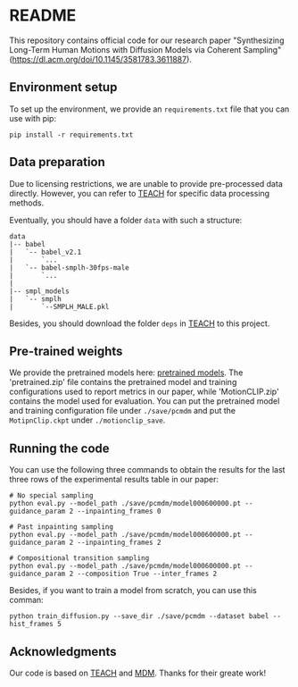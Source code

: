 # README

This repository contains official code for our research paper "Synthesizing Long-Term Human Motions with Diffusion Models via Coherent Sampling" (https://dl.acm.org/doi/10.1145/3581783.3611887).

## Environment setup
To set up the environment, we provide an `requirements.txt` file that you can use with pip:
```
pip install -r requirements.txt
```
## Data preparation
Due to licensing restrictions, we are unable to provide pre-processed data directly. However, you can refer to [TEACH](https://github.com/athn-nik/teach#data) for specific data processing methods.

Eventually, you should have a folder `data` with such a structure:
```
data
|-- babel
|   `-- babel_v2.1
|       `...
|   `-- babel-smplh-30fps-male 
|       `...
|
|-- smpl_models
|   `-- smplh
|       `--SMPLH_MALE.pkl
```

Besides, you should download the folder `deps` in [TEACH](https://github.com/athn-nik/teach/tree/main/deps) to this project.

## Pre-trained weights
We provide the pretrained models here: [pretrained models](https://drive.google.com/drive/folders/1Lrj5FEt7bFFiv_VnfoDFoQgZzfF4X6RJ?usp=sharing). The 'pretrained.zip' file contains the pretrained model and training configurations used to report metrics in our paper, while 'MotionCLIP.zip' contains the model used for evaluation. You can put the pretrained model and training configuration file under `./save/pcmdm` and put the `MotipnClip.ckpt` under `./motionclip_save`.

## Running the code
You can use the following three commands to obtain the results for the last three rows of the experimental results table in our paper:
```
# No special sampling
python eval.py --model_path ./save/pcmdm/model000600000.pt --guidance_param 2 --inpainting_frames 0

# Past inpainting sampling
python eval.py --model_path ./save/pcmdm/model000600000.pt --guidance_param 2 --inpainting_frames 2

# Compositional transition sampling
python eval.py --model_path ./save/pcmdm/model000600000.pt --guidance_param 2 --composition True --inter_frames 2
```

Besides, if you want to train a model from scratch, you can use this comman:
```
python train_diffusion.py --save_dir ./save/pcmdm --dataset babel --hist_frames 5 
```

## Acknowledgments
Our code is based on [TEACH](https://github.com/athn-nik/teach) and [MDM](https://github.com/GuyTevet/motion-diffusion-model). Thanks for their greate work!
